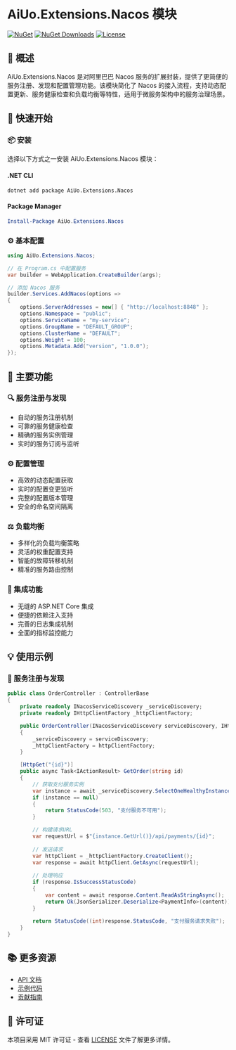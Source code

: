 # AiUo.Extensions.Nacos 模块

[![NuGet](https://img.shields.io/nuget/v/AiUo.Extensions.Nacos.svg)](https://www.nuget.org/packages/AiUo.Extensions.Nacos)
[![NuGet Downloads](https://img.shields.io/nuget/dt/AiUo.Extensions.Nacos.svg)](https://www.nuget.org/packages/AiUo.Extensions.Nacos)
[![License](https://img.shields.io/github/license/AiUo/AiUo.svg)](https://github.com/AiUo/AiUo/blob/main/LICENSE)

## 📖 概述

AiUo.Extensions.Nacos 是对阿里巴巴 Nacos 服务的扩展封装，提供了更简便的服务注册、发现和配置管理功能。该模块简化了 Nacos 的接入流程，支持动态配置更新、服务健康检查和负载均衡等特性，适用于微服务架构中的服务治理场景。

## 🚀 快速开始

### 📦 安装

选择以下方式之一安装 AiUo.Extensions.Nacos 模块：

#### .NET CLI

```bash
dotnet add package AiUo.Extensions.Nacos
```

#### Package Manager

```powershell
Install-Package AiUo.Extensions.Nacos
```

### ⚙️ 基本配置

```csharp
using AiUo.Extensions.Nacos;

// 在 Program.cs 中配置服务
var builder = WebApplication.CreateBuilder(args);

// 添加 Nacos 服务
builder.Services.AddNacos(options =>
{
    options.ServerAddresses = new[] { "http://localhost:8848" };
    options.Namespace = "public";
    options.ServiceName = "my-service";
    options.GroupName = "DEFAULT_GROUP";
    options.ClusterName = "DEFAULT";
    options.Weight = 100;
    options.Metadata.Add("version", "1.0.0");
});
```

## 🎯 主要功能

### 🔍 服务注册与发现
- 自动的服务注册机制
- 可靠的服务健康检查
- 精确的服务实例管理
- 实时的服务订阅与监听

### ⚙️ 配置管理
- 高效的动态配置获取
- 实时的配置变更监听
- 完整的配置版本管理
- 安全的命名空间隔离

### ⚖️ 负载均衡
- 多样化的负载均衡策略
- 灵活的权重配置支持
- 智能的故障转移机制
- 精准的服务路由控制

### 🔌 集成功能
- 无缝的 ASP.NET Core 集成
- 便捷的依赖注入支持
- 完善的日志集成机制
- 全面的指标监控能力

## 💡 使用示例

### 🔄 服务注册与发现

```csharp
public class OrderController : ControllerBase
{
    private readonly INacosServiceDiscovery _serviceDiscovery;
    private readonly IHttpClientFactory _httpClientFactory;

    public OrderController(INacosServiceDiscovery serviceDiscovery, IHttpClientFactory httpClientFactory)
    {
        _serviceDiscovery = serviceDiscovery;
        _httpClientFactory = httpClientFactory;
    }

    [HttpGet("{id}")]
    public async Task<IActionResult> GetOrder(string id)
    {
        // 获取支付服务实例
        var instance = await _serviceDiscovery.SelectOneHealthyInstance("payment-service");
        if (instance == null)
        {
            return StatusCode(503, "支付服务不可用");
        }

        // 构建请求URL
        var requestUrl = $"{instance.GetUrl()}/api/payments/{id}";
        
        // 发送请求
        var httpClient = _httpClientFactory.CreateClient();
        var response = await httpClient.GetAsync(requestUrl);
        
        // 处理响应
        if (response.IsSuccessStatusCode)
        {
            var content = await response.Content.ReadAsStringAsync();
            return Ok(JsonSerializer.Deserialize<PaymentInfo>(content));
        }
        
        return StatusCode((int)response.StatusCode, "支付服务请求失败");
    }
}
```

## 📚 更多资源

- [API 文档](https://docs.aiuo.com/api/nacos)
- [示例代码](https://github.com/AiUo/AiUo/tree/main/samples/Nacos)
- [贡献指南](https://github.com/AiUo/AiUo/blob/main/CONTRIBUTING.md)

## 📄 许可证

本项目采用 MIT 许可证 - 查看 [LICENSE](https://github.com/AiUo/AiUo/blob/main/LICENSE) 文件了解更多详情。